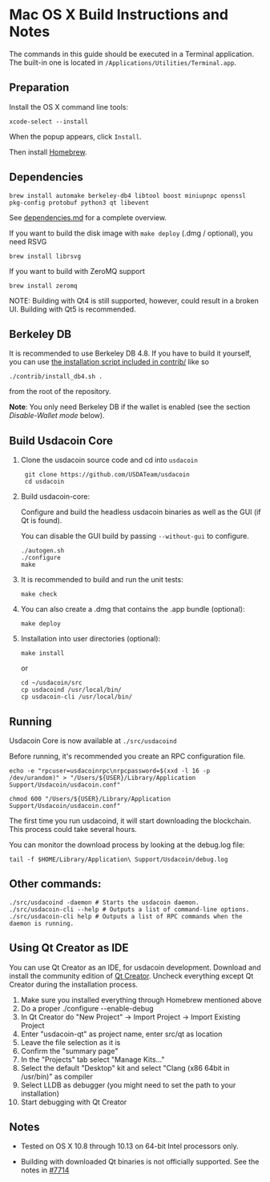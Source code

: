 Mac OS X Build Instructions and Notes
====================================
The commands in this guide should be executed in a Terminal application.
The built-in one is located in `/Applications/Utilities/Terminal.app`.

Preparation
-----------
Install the OS X command line tools:

`xcode-select --install`

When the popup appears, click `Install`.

Then install [Homebrew](https://brew.sh).

Dependencies
----------------------

    brew install automake berkeley-db4 libtool boost miniupnpc openssl pkg-config protobuf python3 qt libevent

See [dependencies.md](dependencies.md) for a complete overview.

If you want to build the disk image with `make deploy` (.dmg / optional), you need RSVG

    brew install librsvg

If you want to build with ZeroMQ support
    
    brew install zeromq

NOTE: Building with Qt4 is still supported, however, could result in a broken UI. Building with Qt5 is recommended.

Berkeley DB
-----------
It is recommended to use Berkeley DB 4.8. If you have to build it yourself,
you can use [the installation script included in contrib/](/contrib/install_db4.sh)
like so

```shell
./contrib/install_db4.sh .
```

from the root of the repository.

**Note**: You only need Berkeley DB if the wallet is enabled (see the section *Disable-Wallet mode* below).

Build Usdacoin Core
------------------------

1. Clone the usdacoin source code and cd into `usdacoin`

        git clone https://github.com/USDATeam/usdacoin
        cd usdacoin

2.  Build usdacoin-core:

    Configure and build the headless usdacoin binaries as well as the GUI (if Qt is found).

    You can disable the GUI build by passing `--without-gui` to configure.

        ./autogen.sh
        ./configure
        make

3.  It is recommended to build and run the unit tests:

        make check

4.  You can also create a .dmg that contains the .app bundle (optional):

        make deploy

5.  Installation into user directories (optional):

        make install

    or

        cd ~/usdacoin/src
        cp usdacoind /usr/local/bin/
        cp usdacoin-cli /usr/local/bin/

Running
-------

Usdacoin Core is now available at `./src/usdacoind`

Before running, it's recommended you create an RPC configuration file.

    echo -e "rpcuser=usdacoinrpc\nrpcpassword=$(xxd -l 16 -p /dev/urandom)" > "/Users/${USER}/Library/Application Support/Usdacoin/usdacoin.conf"

    chmod 600 "/Users/${USER}/Library/Application Support/Usdacoin/usdacoin.conf"

The first time you run usdacoind, it will start downloading the blockchain. This process could take several hours.

You can monitor the download process by looking at the debug.log file:

    tail -f $HOME/Library/Application\ Support/Usdacoin/debug.log

Other commands:
-------

    ./src/usdacoind -daemon # Starts the usdacoin daemon.
    ./src/usdacoin-cli --help # Outputs a list of command-line options.
    ./src/usdacoin-cli help # Outputs a list of RPC commands when the daemon is running.

Using Qt Creator as IDE
------------------------
You can use Qt Creator as an IDE, for usdacoin development.
Download and install the community edition of [Qt Creator](https://www.qt.io/download/).
Uncheck everything except Qt Creator during the installation process.

1. Make sure you installed everything through Homebrew mentioned above
2. Do a proper ./configure --enable-debug
3. In Qt Creator do "New Project" -> Import Project -> Import Existing Project
4. Enter "usdacoin-qt" as project name, enter src/qt as location
5. Leave the file selection as it is
6. Confirm the "summary page"
7. In the "Projects" tab select "Manage Kits..."
8. Select the default "Desktop" kit and select "Clang (x86 64bit in /usr/bin)" as compiler
9. Select LLDB as debugger (you might need to set the path to your installation)
10. Start debugging with Qt Creator

Notes
-----

* Tested on OS X 10.8 through 10.13 on 64-bit Intel processors only.

* Building with downloaded Qt binaries is not officially supported. See the notes in [#7714](https://github.com/bitcoin/bitcoin/issues/7714)
